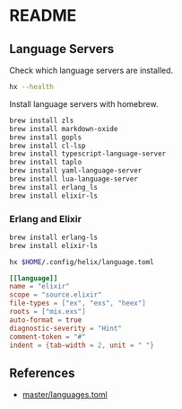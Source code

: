 # README

## Language Servers

Check which language servers are installed.

```bash
hx --health 
```

Install language servers with homebrew.

```bash
brew install zls
brew install markdown-oxide
brew install gopls
brew install cl-lsp
brew install typescript-language-server
brew install taplo
brew install yaml-language-server
brew install lua-language-server
brew install erlang_ls
brew install elixir-ls
```

### Erlang and Elixir

```bash
brew install erlang-ls
brew install elixir-ls

hx $HOME/.config/helix/language.toml
```

```toml
[[language]]
name = "elixir"
scope = "source.elixir"
file-types = ["ex", "exs", "heex"]
roots = ["mix.exs"]
auto-format = true
diagnostic-severity = "Hint"
comment-token = "#"
indent = {tab-width = 2, unit = " "}
```

## References

- [master/languages.toml](https://raw.githubusercontent.com/helix-editor/helix/master/languages.toml)
